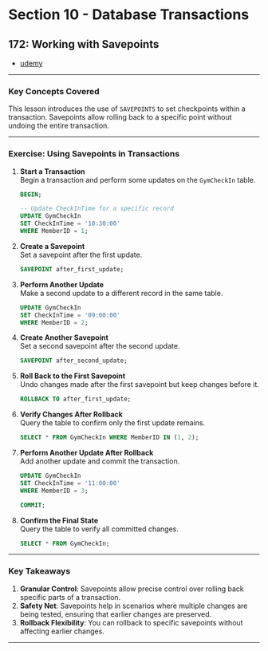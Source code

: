 # Section 10 - Database Transactions

## **172: Working with Savepoints**

- [udemy](https://www.udemy.com/course/sql-the-complete-developers-guide-mysql-postgresql/learn/lecture/29479514#overview)

---

### **Key Concepts Covered**

This lesson introduces the use of `SAVEPOINTS` to set checkpoints within a transaction. Savepoints allow rolling back to a specific point without undoing the entire transaction.

---

### **Exercise: Using Savepoints in Transactions**

1. **Start a Transaction**  
   Begin a transaction and perform some updates on the `GymCheckIn` table.

   ```sql
   BEGIN;

   -- Update CheckInTime for a specific record
   UPDATE GymCheckIn
   SET CheckInTime = '10:30:00'
   WHERE MemberID = 1;
   ```

2. **Create a Savepoint**  
   Set a savepoint after the first update.

   ```sql
   SAVEPOINT after_first_update;
   ```

3. **Perform Another Update**  
   Make a second update to a different record in the same table.

   ```sql
   UPDATE GymCheckIn
   SET CheckInTime = '09:00:00'
   WHERE MemberID = 2;
   ```

4. **Create Another Savepoint**  
   Set a second savepoint after the second update.

   ```sql
   SAVEPOINT after_second_update;
   ```

5. **Roll Back to the First Savepoint**  
   Undo changes made after the first savepoint but keep changes before it.

   ```sql
   ROLLBACK TO after_first_update;
   ```

6. **Verify Changes After Rollback**  
   Query the table to confirm only the first update remains.

   ```sql
   SELECT * FROM GymCheckIn WHERE MemberID IN (1, 2);
   ```

7. **Perform Another Update After Rollback**  
   Add another update and commit the transaction.

   ```sql
   UPDATE GymCheckIn
   SET CheckInTime = '11:00:00'
   WHERE MemberID = 3;

   COMMIT;
   ```

8. **Confirm the Final State**  
   Query the table to verify all committed changes.

   ```sql
   SELECT * FROM GymCheckIn;
   ```

---

### **Key Takeaways**

1. **Granular Control**: Savepoints allow precise control over rolling back specific parts of a transaction.
2. **Safety Net**: Savepoints help in scenarios where multiple changes are being tested, ensuring that earlier changes are preserved.
3. **Rollback Flexibility**: You can rollback to specific savepoints without affecting earlier changes.

---

